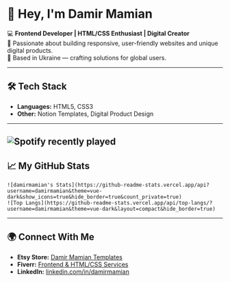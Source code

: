 # 👋 Hey, I'm Damir Mamian

💻 **Frontend Developer | HTML/CSS Enthusiast | Digital Creator**  
🚀 Passionate about building responsive, user-friendly websites and unique digital products.  
📍 Based in Ukraine — crafting solutions for global users.  

---

## 🛠 Tech Stack
- **Languages:** HTML5, CSS3
- **Other:** Notion Templates, Digital Product Design

---

![Spotify recently played](https://spotify-recently-played-readme.vercel.app/api?user=31wkfao2fexbtyivjxib3mbgyohm)
---

## 📈 My GitHub Stats
    ![damirmamian's Stats](https://github-readme-stats.vercel.app/api?username=damirmamian&theme=vue-dark&show_icons=true&hide_border=true&count_private=true)
    ![Top Langs](https://github-readme-stats.vercel.app/api/top-langs/?username=damirmamian&theme=vue-dark&layout=compact&hide_border=true)


---

## 🌍 Connect With Me
- **Etsy Store:** [Damir Mamian Templates](https://www.etsy.com/shop/DamirMamian)
- **Fiverr:** [Frontend & HTML/CSS Services](https://www.fiverr.com/damirr07?public_mode=true)
- **LinkedIn:** [linkedin.com/in/damirmamian](https://www.linkedin.com/in/damir-mamian-999335250/)
